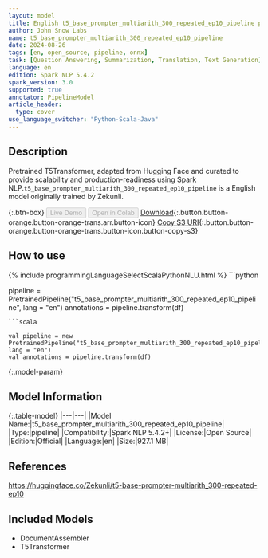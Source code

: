 ```yaml
---
layout: model
title: English t5_base_prompter_multiarith_300_repeated_ep10_pipeline pipeline T5Transformer from Zekunli
author: John Snow Labs
name: t5_base_prompter_multiarith_300_repeated_ep10_pipeline
date: 2024-08-26
tags: [en, open_source, pipeline, onnx]
task: [Question Answering, Summarization, Translation, Text Generation]
language: en
edition: Spark NLP 5.4.2
spark_version: 3.0
supported: true
annotator: PipelineModel
article_header:
  type: cover
use_language_switcher: "Python-Scala-Java"
---
```


## Description

Pretrained T5Transformer, adapted from Hugging Face and curated to provide scalability and production-readiness using Spark NLP.`t5_base_prompter_multiarith_300_repeated_ep10_pipeline` is a English model originally trained by Zekunli.

{:.btn-box}
<button class="button button-orange" disabled>Live Demo</button>
<button class="button button-orange" disabled>Open in Colab</button>
[Download](https://s3.amazonaws.com/auxdata.johnsnowlabs.com/public/models/t5_base_prompter_multiarith_300_repeated_ep10_pipeline_en_5.4.2_3.0_1724685651273.zip){:.button.button-orange.button-orange-trans.arr.button-icon}
[Copy S3 URI](s3://auxdata.johnsnowlabs.com/public/models/t5_base_prompter_multiarith_300_repeated_ep10_pipeline_en_5.4.2_3.0_1724685651273.zip){:.button.button-orange.button-orange-trans.button-icon.button-copy-s3}

## How to use



<div class="tabs-box" markdown="1">
{% include programmingLanguageSelectScalaPythonNLU.html %}
```python

pipeline = PretrainedPipeline("t5_base_prompter_multiarith_300_repeated_ep10_pipeline", lang = "en")
annotations =  pipeline.transform(df)   

```
```scala

val pipeline = new PretrainedPipeline("t5_base_prompter_multiarith_300_repeated_ep10_pipeline", lang = "en")
val annotations = pipeline.transform(df)

```
</div>

{:.model-param}
## Model Information

{:.table-model}
|---|---|
|Model Name:|t5_base_prompter_multiarith_300_repeated_ep10_pipeline|
|Type:|pipeline|
|Compatibility:|Spark NLP 5.4.2+|
|License:|Open Source|
|Edition:|Official|
|Language:|en|
|Size:|927.1 MB|

## References

https://huggingface.co/Zekunli/t5-base-prompter-multiarith_300-repeated-ep10

## Included Models

- DocumentAssembler
- T5Transformer